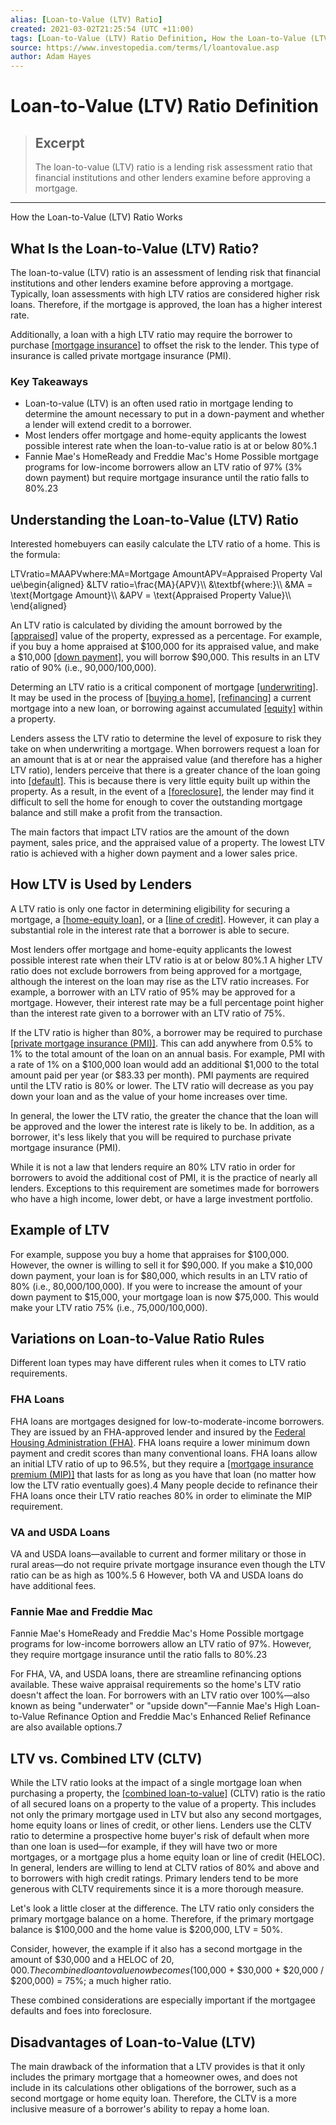 ```yaml
---
alias: [Loan-to-Value (LTV) Ratio]
created: 2021-03-02T21:25:54 (UTC +11:00)
tags: [Loan-to-Value (LTV) Ratio Definition, How the Loan-to-Value (LTV) Ratio Works]
source: https://www.investopedia.com/terms/l/loantovalue.asp
author: Adam Hayes
---
```


# Loan-to-Value (LTV) Ratio Definition

> ## Excerpt
> The loan-to-value (LTV) ratio is a lending risk assessment ratio that financial institutions and other lenders examine before approving a mortgage.

---

How the Loan-to-Value (LTV) Ratio Works
## What Is the Loan-to-Value (LTV) Ratio?

The loan-to-value (LTV) ratio is an assessment of lending risk that financial institutions and other lenders examine before approving a mortgage. Typically, loan assessments with high LTV ratios are considered higher risk loans. Therefore, if the mortgage is approved, the loan has a higher interest rate.

Additionally, a loan with a high LTV ratio may require the borrower to purchase [[mortgage insurance]](https://www.investopedia.com/terms/m/mortgage-insurance.asp) to offset the risk to the lender. This type of insurance is called private mortgage insurance (PMI).

### Key Takeaways

-   Loan-to-value (LTV) is an often used ratio in mortgage lending to determine the amount necessary to put in a down-payment and whether a lender will extend credit to a borrower.
-   Most lenders offer mortgage and home-equity applicants the lowest possible interest rate when the loan-to-value ratio is at or below 80%.1
-   Fannie Mae's HomeReady and Freddie Mac's Home Possible mortgage programs for low-income borrowers allow an LTV ratio of 97% (3% down payment) but require mortgage insurance until the ratio falls to 80%.23

## Understanding the Loan-to-Value (LTV) Ratio

Interested homebuyers can easily calculate the LTV ratio of a home. This is the formula:

LTVratio\=MAAPVwhere:MA\=Mortgage AmountAPV\=Appraised Property Value\\begin{aligned} &LTV ratio=\\frac{MA}{APV}\\\\ &\\textbf{where:}\\\\ &MA = \\text{Mortgage Amount}\\\\ &APV = \\text{Appraised Property Value}\\\\ \\end{aligned}

An LTV ratio is calculated by dividing the amount borrowed by the [[appraised]](https://www.investopedia.com/terms/a/appraisal.asp) value of the property, expressed as a percentage. For example, if you buy a home appraised at $100,000 for its appraised value, and make a $10,000 [[down payment]](https://www.investopedia.com/terms/d/down_payment.asp), you will borrow $90,000. This results in an LTV ratio of 90% (i.e., 90,000/100,000).

Determing an LTV ratio is a critical component of mortgage [[underwriting]](https://www.investopedia.com/terms/u/underwriting.asp). It may be used in the process of [[buying a home]](https://www.investopedia.com/articles/personal-finance/111214/buying-home-cash-vs-mortgage.asp), [[refinancing]](https://www.investopedia.com/terms/r/refinance.asp) a current mortgage into a new loan, or borrowing against accumulated [[equity]](https://www.investopedia.com/terms/e/equity.asp) within a property.

Lenders assess the LTV ratio to determine the level of exposure to risk they take on when underwriting a mortgage. When borrowers request a loan for an amount that is at or near the appraised value (and therefore has a higher LTV ratio), lenders perceive that there is a greater chance of the loan going into [[default]](https://www.investopedia.com/terms/d/default2.asp). This is because there is very little equity built up within the property. As a result, in the event of a [[foreclosure]](https://www.investopedia.com/terms/f/foreclosure.asp), the lender may find it difficult to sell the home for enough to cover the outstanding mortgage balance and still make a profit from the transaction.

The main factors that impact LTV ratios are the amount of the down payment, sales price, and the appraised value of a property. The lowest LTV ratio is achieved with a higher down payment and a lower sales price.

## How LTV is Used by Lenders

A LTV ratio is only one factor in determining eligibility for securing a mortgage, a [[home-equity loan]](https://www.investopedia.com/terms/h/homeequityloan.asp), or a [[line of credit]](https://www.investopedia.com/terms/l/lineofcredit.asp). However, it can play a substantial role in the interest rate that a borrower is able to secure.

Most lenders offer mortgage and home-equity applicants the lowest possible interest rate when their LTV ratio is at or below 80%.1 A higher LTV ratio does not exclude borrowers from being approved for a mortgage, although the interest on the loan may rise as the LTV ratio increases. For example, a borrower with an LTV ratio of 95% may be approved for a mortgage. However, their interest rate may be a full percentage point higher than the interest rate given to a borrower with an LTV ratio of 75%.

If the LTV ratio is higher than 80%, a borrower may be required to purchase [[private mortgage insurance (PMI)]](https://www.investopedia.com/mortgage/mortgage-guide/mortgage-insurance/). This can add anywhere from 0.5% to 1% to the total amount of the loan on an annual basis. For example, PMI with a rate of 1% on a $100,000 loan would add an additional $1,000 to the total amount paid per year (or $83.33 per month). PMI payments are required until the LTV ratio is 80% or lower. The LTV ratio will decrease as you pay down your loan and as the value of your home increases over time.

In general, the lower the LTV ratio, the greater the chance that the loan will be approved and the lower the interest rate is likely to be. In addition, as a borrower, it's less likely that you will be required to purchase private mortgage insurance (PMI).

While it is not a law that lenders require an 80% LTV ratio in order for borrowers to avoid the additional cost of PMI, it is the practice of nearly all lenders. Exceptions to this requirement are sometimes made for borrowers who have a high income, lower debt, or have a large investment portfolio.

## Example of LTV

For example, suppose you buy a home that appraises for $100,000. However, the owner is willing to sell it for $90,000. If you make a $10,000 down payment, your loan is for $80,000, which results in an LTV ratio of 80% (i.e., 80,000/100,000). If you were to increase the amount of your down payment to $15,000, your mortgage loan is now $75,000. This would make your LTV ratio 75% (i.e., 75,000/100,000).

## Variations on Loan-to-Value Ratio Rules

Different loan types may have different rules when it comes to LTV ratio requirements.

### FHA Loans

FHA loans are mortgages designed for low-to-moderate-income borrowers. They are issued by an FHA-approved lender and insured by the [Federal Housing Administration (FHA)](https://www.investopedia.com/terms/f/federal-housing-administration.asp). FHA loans require a lower minimum down payment and credit scores than many conventional loans. FHA loans allow an initial LTV ratio of up to 96.5%, but they require a [[mortgage insurance premium (MIP)]](https://www.investopedia.com/mortgage/insurance/qualified-insurance-premium/) that lasts for as long as you have that loan (no matter how low the LTV ratio eventually goes).4 Many people decide to refinance their FHA loans once their LTV ratio reaches 80% in order to eliminate the MIP requirement.

### VA and USDA Loans

VA and USDA loans—available to current and former military or those in rural areas—do not require private mortgage insurance even though the LTV ratio can be as high as 100%.5 6 However, both VA and USDA loans do have additional fees.

### Fannie Mae and Freddie Mac

Fannie Mae's HomeReady and Freddie Mac's Home Possible mortgage programs for low-income borrowers allow an LTV ratio of 97%. However, they require mortgage insurance until the ratio falls to 80%.23

For FHA, VA, and USDA loans, there are streamline refinancing options available. These waive appraisal requirements so the home's LTV ratio doesn't affect the loan. For borrowers with an LTV ratio over 100%—also known as being "underwater" or "upside down"—Fannie Mae's High Loan-to-Value Refinance Option and Freddie Mac's Enhanced Relief Refinance are also available options.7

## LTV vs. Combined LTV (CLTV)

While the LTV ratio looks at the impact of a single mortgage loan when purchasing a property, the [[combined loan-to-value]](https://www.investopedia.com/terms/c/combinedloantovalue.asp) (CLTV) ratio is the ratio of all secured loans on a property to the value of a property. This includes not only the primary mortgage used in LTV but also any second mortgages, home equity loans or lines of credit, or other liens. Lenders use the CLTV ratio to determine a prospective home buyer's risk of default when more than one loan is used—for example, if they will have two or more mortgages, or a mortgage plus a home equity loan or line of credit (HELOC). In general, lenders are willing to lend at CLTV ratios of 80% and above and to borrowers with high credit ratings. Primary lenders tend to be more generous with CLTV requirements since it is a more thorough measure.

Let's look a little closer at the difference. The LTV ratio only considers the primary mortgage balance on a home. Therefore, if the primary mortgage balance is $100,000 and the home value is $200,000, LTV = 50%.

Consider, however, the example if it also has a second mortgage in the amount of $30,000 and a HELOC of $20,000. The combined loan to value now becomes ($100,000 + $30,000 + $20,000 / $200,000) = 75%; a much higher ratio.

These combined considerations are especially important if the mortgagee defaults and foes into foreclosure.

## Disadvantages of Loan-to-Value (LTV)

The main drawback of the information that a LTV provides is that it only includes the primary mortgage that a homeowner owes, and does not include in its calculations other obligations of the borrower, such as a second mortgage or home equity loan. Therefore, the CLTV is a more inclusive measure of a borrower's ability to repay a home loan.
